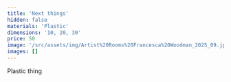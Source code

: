 ```yaml
---
title: 'Next things'
hidden: false
materials: 'Plastic'
dimensions: '10, 20, 30'
price: 50
image: '/src/assets/img/Artist%20Rooms%20Francesca%20Woodman_2025_09.jpeg'
images: []
---
```


Plastic thing

